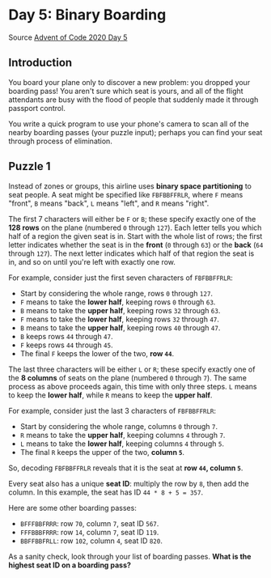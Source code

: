 # Day 5: Binary Boarding
Source [Advent of Code 2020 Day 5](https://adventofcode.com/2020/day/5)

## Introduction
You board your plane only to discover a new problem: you dropped your boarding pass! 
You aren't sure which seat is yours, and all of the flight attendants are busy with the flood of people
that suddenly made it through passport control.

You write a quick program to use your phone's camera to scan all of the nearby boarding passes (your puzzle input);
perhaps you can find your seat through process of elimination.

## Puzzle 1
Instead of zones or groups, this airline uses **binary space partitioning** to seat people.
A seat might be specified like `FBFBBFFRLR`, where `F` means "front", `B` means "back", `L` means "left",
and `R` means "right".

The first 7 characters will either be `F` or `B`; these specify exactly one of the **128 rows** on the plane 
(numbered `0` through `127`). Each letter tells you which half of a region the given seat is in.
Start with the whole list of rows; the first letter indicates whether the seat is in the **front** (`0` through `63`)
or the **back** (`64` through `127`). The next letter indicates which half of that region the seat is in,
and so on until you're left with exactly one row.

For example, consider just the first seven characters of `FBFBBFFRLR`:
- Start by considering the whole range, rows `0` through `127`.
- `F` means to take the **lower half**, keeping rows `0` through `63`.
- `B` means to take the **upper half**, keeping rows `32` through `63`.
- `F` means to take the **lower half**, keeping rows `32` through `47`.
- `B` means to take the **upper half**, keeping rows `40` through `47`.
- `B` keeps rows `44` through `47`.
- `F` keeps rows `44` through `45`.
- The final `F` keeps the lower of the two, **row `44`**.

The last three characters will be either `L` or `R`; these specify exactly one of the **8 columns** of seats on the plane 
(numbered `0` through `7`). The same process as above proceeds again, this time with only three steps. 
`L` means to keep the **lower half**, while `R` means to keep the **upper half**.

For example, consider just the last 3 characters of `FBFBBFFRLR`:
- Start by considering the whole range, columns `0` through `7`.
- `R` means to take the **upper half**, keeping columns `4` through `7`.
- `L` means to take the **lower half**, keeping columns `4` through `5`.
- The final `R` keeps the upper of the two, **column `5`**.

So, decoding `FBFBBFFRLR` reveals that it is the seat at **row `44`, column `5`**.

Every seat also has a unique **seat ID**: multiply the row by `8`, then add the column. In this example, 
the seat has ID `44 * 8 + 5 = 357`.

Here are some other boarding passes:
- `BFFFBBFRRR`: row `70`, column `7`, seat ID `567`.
- `FFFBBBFRRR`: row `14`, column `7`, seat ID `119`.
- `BBFFBBFRLL`: row `102`, column `4`, seat ID `820`.

As a sanity check, look through your list of boarding passes. **What is the highest seat ID on a boarding pass?**
